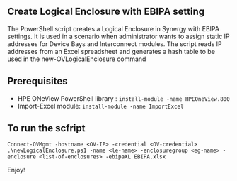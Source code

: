 ## Create Logical Enclosure with EBIPA setting 

The PowerShell script creates a Logical Enclosure in Synergy with EBIPA settings. It is used in a scenario when administrator wants to assign static IP addresses for Device Bays and Interconnect modules.
The script reads IP addresses from an Excel spreadsheet and generates a hash table to be used in the new-OVLogicalEnclosure command


## Prerequisites
* HPE ONeView PowerShell library : ```` install-module -name HPEOneView.800 ````
* Import-Excel module: ````install-module -name ImportExcel ````

## To run the scfript
````
Connect-OVMgmt -hostname <OV-IP> -credential <OV-credential>
.\newLogicalEnclosure.ps1 -name <le-name> -enclosuregroup <eg-name> -enclosure <list-of-enclosures> -ebipaXL EBIPA.xlsx
````

Enjoy!



